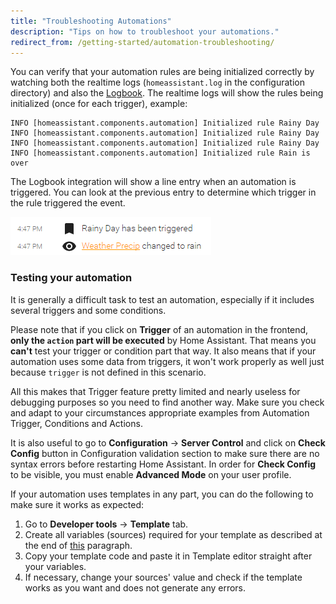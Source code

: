 ```yaml
---
title: "Troubleshooting Automations"
description: "Tips on how to troubleshoot your automations."
redirect_from: /getting-started/automation-troubleshooting/
---
```


You can verify that your automation rules are being initialized correctly by watching both the realtime logs (`homeassistant.log` in the configuration directory) and also the [Logbook](/integrations/logbook/). The realtime logs will show the rules being initialized (once for each trigger), example:

```text
INFO [homeassistant.components.automation] Initialized rule Rainy Day
INFO [homeassistant.components.automation] Initialized rule Rainy Day
INFO [homeassistant.components.automation] Initialized rule Rainy Day
INFO [homeassistant.components.automation] Initialized rule Rain is over
```

The Logbook integration will show a line entry when an automation is triggered. You can look at the previous entry to determine which trigger in the rule triggered the event.

![Logbook example](/images/integrations/automation/logbook.png)

[template]: /topics/templating/

### Testing your automation

It is generally a difficult task to test an automation, especially if it includes several triggers and some conditions.

Please note that if you click on **Trigger** of an automation in the frontend, **only the `action` part will be executed** by Home Assistant. That means you **can't** test your trigger or condition part that way. It also means that if your automation uses some data from triggers, it won't work properly as well just because `trigger` is not defined in this scenario.

All this makes that Trigger feature pretty limited and nearly useless for debugging purposes so you need to find another way.
Make sure you check and adapt to your circumstances appropriate examples from Automation Trigger, Conditions and Actions.

It is also useful to go to **Configuration** -> **Server Control** and click on **Check Config** button in Configuration validation section to make sure there are no syntax errors before restarting Home Assistant. In order for **Check Config** to be visible, you must enable **Advanced Mode** on your user profile.

If your automation uses templates in any part, you can do the following to make sure it works as expected:

1. Go to **Developer tools** -> **Template** tab.
2. Create all variables (sources) required for your template as described at the end of [this](https://www.home-assistant.io/docs/configuration/templating/#processing-incoming-data) paragraph.
3. Copy your template code and paste it in Template editor straight after your variables.
4. If necessary, change your sources' value and check if the template works as you want and does not generate any errors.
